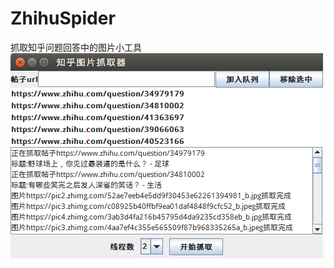 # ZhihuSpider
抓取知乎问题回答中的图片小工具
<br>
![image](https://raw.githubusercontent.com/xesygao/ZhihuSpider/master/demo.png)
